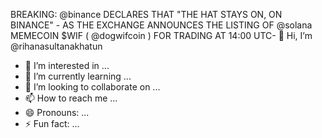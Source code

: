 BREAKING: 
@binance
 DECLARES THAT "THE HAT STAYS ON, ON BINANCE" - AS THE EXCHANGE ANNOUNCES THE LISTING OF 
@solana
 MEMECOIN $WIF (
@dogwifcoin
) FOR TRADING AT 14:00 UTC- 👋 Hi, I’m @rihanasultanakhatun
- 👀 I’m interested in ...
- 🌱 I’m currently learning ...
- 💞️ I’m looking to collaborate on ...
- 📫 How to reach me ...
- 😄 Pronouns: ...
- ⚡ Fun fact: ...

<!---
rihanasultanakhatun/rihanasultanakhatun is a ✨ special ✨ repository because its `README.md` (this file) appears on your GitHub profile.
You can click the Preview link to take a look at your changes.
--->

